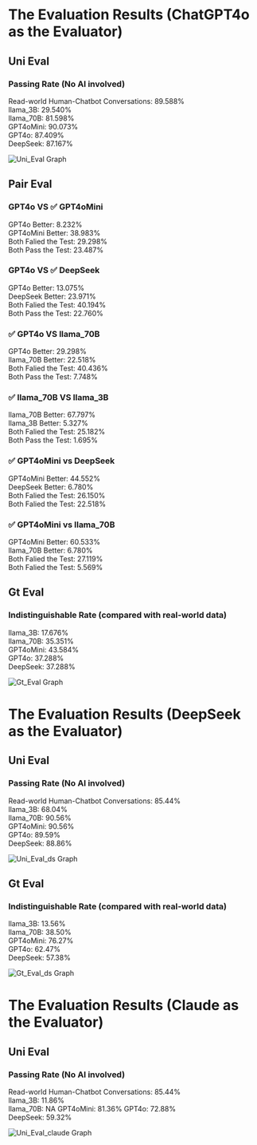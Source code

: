 # The Evaluation Results (ChatGPT4o as the Evaluator)

## Uni Eval

### Passing Rate (No AI involved)
Read-world Human-Chatbot Conversations: 89.588%  
llama_3B: 29.540%  
llama_70B: 81.598%  
GPT4oMini: 90.073%  
GPT4o: 87.409%  
DeepSeek: 87.167%   

![Uni_Eval Graph](./result_summary/uni_eval.png)

## Pair Eval

### GPT4o VS ✅ GPT4oMini
GPT4o Better: 8.232%  
GPT4oMini Better: 38.983%  
Both Falied the Test: 29.298%  
Both Pass the Test: 23.487%  
 

### GPT4o VS ✅ DeepSeek
GPT4o Better: 13.075%  
DeepSeek Better: 23.971%  
Both Falied the Test: 40.194%  
Both Pass the Test: 22.760%  


### ✅ GPT4o VS llama_70B
GPT4o Better: 29.298%  
llama_70B Better: 22.518%  
Both Falied the Test: 40.436%  
Both Pass the Test: 7.748%  


### ✅ llama_70B VS llama_3B
llama_70B Better: 67.797%  
llama_3B Better: 5.327%  
Both Falied the Test: 25.182%  
Both Pass the Test: 1.695%  

### ✅ GPT4oMini vs DeepSeek
GPT4oMini Better: 44.552%  
DeepSeek Better: 6.780%  
Both Falied the Test: 26.150%  
Both Falied the Test: 22.518%  

### ✅ GPT4oMini vs llama_70B
GPT4oMini Better: 60.533%  
llama_70B Better: 6.780%  
Both Falied the Test: 27.119%  
Both Falied the Test: 5.569%  


## Gt Eval

### Indistinguishable Rate (compared with real-world data)
llama_3B:   17.676%  
llama_70B:   35.351%  
GPT4oMini:  43.584%  
GPT4o: 37.288%  
DeepSeek: 37.288%  

![Gt_Eval Graph](./result_summary/gt_eval.png)


# The Evaluation Results (DeepSeek as the Evaluator)

## Uni Eval

### Passing Rate (No AI involved)
Read-world Human-Chatbot Conversations: 85.44%  
llama_3B: 68.04%  
llama_70B: 90.56%  
GPT4oMini: 90.56%  
GPT4o: 89.59%  
DeepSeek: 88.86%   

![Uni_Eval_ds Graph](./result_summary_ds/uni_eval.png)


## Gt Eval

### Indistinguishable Rate (compared with real-world data)
llama_3B:   13.56%  
llama_70B:   38.50%  
GPT4oMini:  76.27%  
GPT4o: 62.47%  
DeepSeek: 57.38%  

![Gt_Eval_ds Graph](./result_summary_ds/gt_eval.png)


# The Evaluation Results (Claude as the Evaluator)

## Uni Eval

### Passing Rate (No AI involved)
Read-world Human-Chatbot Conversations: 85.44%  
llama_3B: 11.86%  
llama_70B: NA 
GPT4oMini: 81.36%
GPT4o: 72.88%  
DeepSeek: 59.32%   

![Uni_Eval_claude Graph](./result_summary_claude/uni_eval.png)